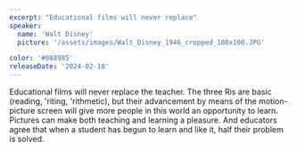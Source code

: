 ```yaml
---
excerpt: "Educational films will never replace"
speaker:
  name: 'Walt Disney'
  picture: '/assets/images/Walt_Disney_1946_cropped_100x100.JPG'

color: '#088985'
releaseDate: '2024-02-18'
---
```

Educational films will never replace the teacher. The three Ris are basic (reading, 'riting, 'rithmetic), but their advancement by means of the motion-picture screen will give more people in this world an opportunity to learn. Pictures can make both teaching and learning a pleasure. And educators agree that when a student has begun to learn and like it, half their problem is solved.
